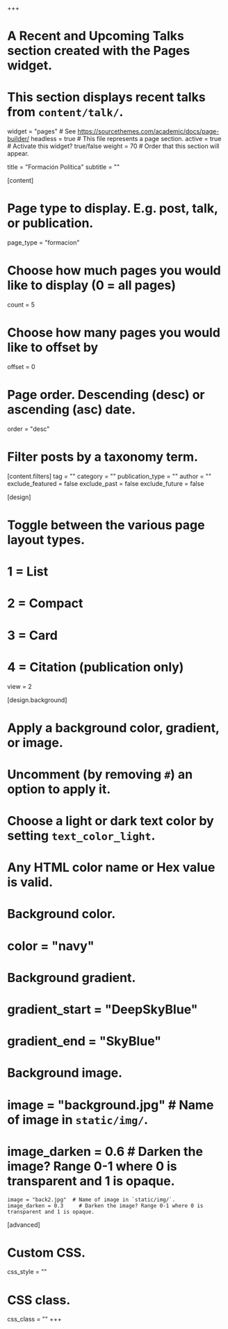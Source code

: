 +++
# A Recent and Upcoming Talks section created with the Pages widget.
# This section displays recent talks from `content/talk/`.

widget = "pages" # See https://sourcethemes.com/academic/docs/page-builder/
headless = true  # This file represents a page section.
active = true   # Activate this widget? true/false
weight = 70      # Order that this section will appear.

title = "Formación Política"
subtitle = ""

[content]
  # Page type to display. E.g. post, talk, or publication.
  page_type = "formacion"
  
  # Choose how much pages you would like to display (0 = all pages)
  count = 5
  
  # Choose how many pages you would like to offset by
  offset = 0

  # Page order. Descending (desc) or ascending (asc) date.
  order = "desc"

  # Filter posts by a taxonomy term.
  [content.filters]
    tag = ""
    category = ""
    publication_type = ""
    author = ""
    exclude_featured = false
    exclude_past = false
    exclude_future = false
    
[design]
  # Toggle between the various page layout types.
  #   1 = List
  #   2 = Compact
  #   3 = Card
  #   4 = Citation (publication only)
  view = 2
  
[design.background]
  # Apply a background color, gradient, or image.
  #   Uncomment (by removing `#`) an option to apply it.
  #   Choose a light or dark text color by setting `text_color_light`.
  #   Any HTML color name or Hex value is valid.

  # Background color.
  # color = "navy"
  
  # Background gradient.
  # gradient_start = "DeepSkyBlue"
  # gradient_end = "SkyBlue"
  
  # Background image.
  # image = "background.jpg"  # Name of image in `static/img/`.
  # image_darken = 0.6  # Darken the image? Range 0-1 where 0 is transparent and 1 is opaque.
    image = "back2.jpg"  # Name of image in `static/img/`.
    image_darken = 0.3     # Darken the image? Range 0-1 where 0 is transparent and 1 is opaque.
  
  
[advanced]
 # Custom CSS. 
 css_style = ""
 
 # CSS class.
 css_class = ""
+++



